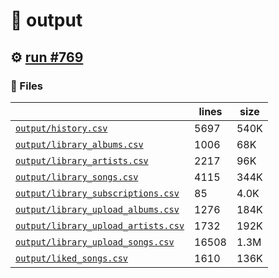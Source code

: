 # 📝  output 

## ⚙️ [run #769](https://github.com/jwenerd/ytm-dl/actions/runs/8408297519)

### 📁 Files

|                                                                         |lines|size|
|-------------------------------------------------------------------------|-----|----|
|[`output/history.csv` ](output/history.csv)                              |5697 |540K|
|[`output/library_albums.csv` ](output/library_albums.csv)                |1006 |68K |
|[`output/library_artists.csv` ](output/library_artists.csv)              |2217 |96K |
|[`output/library_songs.csv` ](output/library_songs.csv)                  |4115 |344K|
|[`output/library_subscriptions.csv` ](output/library_subscriptions.csv)  |85   |4.0K|
|[`output/library_upload_albums.csv` ](output/library_upload_albums.csv)  |1276 |184K|
|[`output/library_upload_artists.csv` ](output/library_upload_artists.csv)|1732 |192K|
|[`output/library_upload_songs.csv` ](output/library_upload_songs.csv)    |16508|1.3M|
|[`output/liked_songs.csv` ](output/liked_songs.csv)                      |1610 |136K|